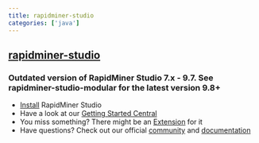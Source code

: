```yaml
---
title: rapidminer-studio
categories: ['java']
---
```

## [rapidminer-studio](https://github.com/rapidminer/rapidminer-studio)

### Outdated version of RapidMiner Studio 7.x - 9.7. See rapidminer-studio-modular for the latest version 9.8+ 


* [Install](https://rapidminer.com/products/studio/) RapidMiner Studio
* Have a look at our [Getting Started Central](https://rapidminer.com/getting-started-central/)
* You miss something? There might be an [Extension](https://marketplace.rapidminer.com) for it
* Have questions? Check out our official [community](https://community.rapidminer.com) and [documentation](https://docs.rapidminer.com)
